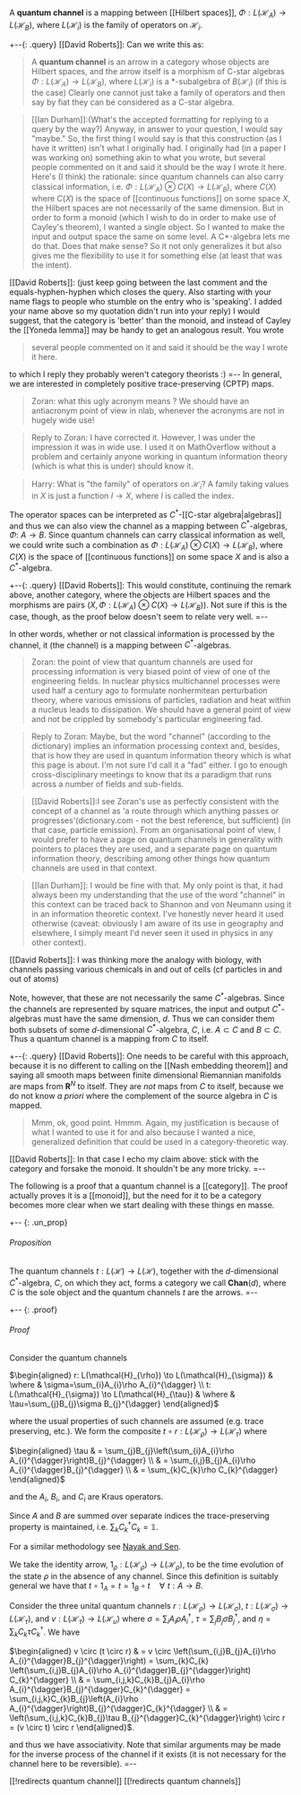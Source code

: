 A __quantum channel__ is a mapping between [[Hilbert spaces]], $\Phi : L(\mathcal{H}_{A}) \to L(\mathcal{H}_{B})$, where $L(\mathcal{H}_{i})$ is the family of operators on $\mathcal{H}_{i}$.  

+--{: .query}
[[David Roberts]]: Can we write this as:

>A __quantum channel__ is an arrow in a category whose objects are Hilbert spaces, and the arrow itself is a morphism of C-star algebras $\Phi : L(\mathcal{H}_{A}) \to L(\mathcal{H}_{B})$, where $L(\mathcal{H}_{i})$ is a *-subalgebra of $B(\mathcal{H}_i)$ (if this is the case) Clearly one cannot just take a family of operators and then say by fiat they can be considered as a C-star algebra.


> [[Ian Durham]]:(What's the accepted formatting for replying to a query by the way?)  Anyway, in answer to your question, I would say "maybe."  So, the first thing I would say is that this construction (as I have it written) isn't what I originally had.  I originally had (in a paper I was working on) something akin to what you wrote, but several people commented on it and said it should be the way I wrote it here.  Here's (I think) the rationale: since quantum channels can also carry classical information, i.e. $\Phi : L(\mathcal{H}_{A}) \otimes C(X) \to L(\mathcal{H}_{B})$, where $C(X)$ where $C(X)$ is the space of [[continuous functions]] on some space $X$, the Hilbert spaces are not necessarily of the same dimension.  But in order to form a monoid (which I wish to do in order to make use of Cayley's theorem), I wanted a single object.  So I wanted to make the input and output space the same on some level.  A C*-algebra lets me do that.  Does that make sense?  So it not only generalizes it but also gives me the flexibility to use it for something else (at least that was the intent).

[[David Roberts]]: (just keep going between the last comment and the equals-hyphen-hyphen which closes the query. Also starting with your name flags to people who stumble on the entry who is \'speaking\'. I added your name above so my quotation didn't run into your reply) I would suggest, that the category is \'better\' than the monoid, and instead of Cayley the [[Yoneda lemma]] may be handy to get an analogous result. You wrote

>several people commented on it and said it should be the way I wrote it here. 

to which I reply they probably weren't category theorists :)
=--
In general, we are interested in completely positive trace-preserving (CPTP) maps.  

> Zoran: what this ugly acronym means ? We should have an antiacronym point of view in nlab, whenever the acronyms are not in hugely wide use!

> Reply to Zoran: I have corrected it.  However, I was under the impression it was in wide use.  I used it on MathOverflow without a problem and certainly anyone working in quantum information theory (which is what this is under) should know it.

>Harry: What is "the family" of operators on $\mathcal{H}_i$?  A family taking values in $X$ is just a function $I\to X$, where $I$ is called the index.  

The operator spaces can be interpreted as $C^{*}$-[[C-star algebra|algebras]] and thus we can also view the channel as a mapping between $C^{*}$-algebras, $\Phi$: $A \to B$.  Since quantum channels can carry classical information as well, we could write such a combination as $\Phi : L(\mathcal{H}_{A}) \otimes C(X) \to L(\mathcal{H}_{B})$, where $C(X)$ is the space of [[continuous functions]] on some space $X$ and is also a $C^{*}$-algebra.  

+--{: .query}
[[David Roberts]]: This would constitute, continuing the remark above, another category, where the objects are Hilbert spaces and the morphisms are pairs $(X,\Phi: L(\mathcal{H}_{A}) \otimes C(X) \to L(\mathcal{H}_{B}))$. Not sure if this is the case, though, as the proof below doesn't seem to relate very well.
=--

In other words, whether or not classical information is processed by the channel, it (the channel) is a mapping between $C^{*}$-algebras.  

>Zoran: the point of view that quantum channels are used for processing information is very biased point of view of one of the engineering fields. In nuclear physics multichannel processes were used half a century ago to formulate nonhermitean perturbation theory, where various emissions of particles, radiation and heat within a nucleus leads to dissipation. We should have a general point of view and not be crippled by somebody's particular engineering fad. 

> Reply to Zoran: Maybe, but the word "channel" (according to the dictionary) implies an information processing context and, besides, that is how they are used in quantum information theory which is what this page is about.  I'm not sure I'd call it a "fad" either.  I go to enough cross-disciplinary meetings to know that its a paradigm that runs across a number of fields and sub-fields.

>[[David Roberts]]:I see Zoran's use as perfectly consistent with the concept of a channel as 'a route through which anything passes or progresses'(dictionary.com - not the best reference, but sufficient) (in that case, particle emission). From an organisational point of view, I would prefer to have a page on quantum channels in generality with pointers to places they are used, and a separate page on quantum information theory, describing among other things how quantum channels are used in that context.

>[[Ian Durham]]: I would be fine with that.  My only point is that, it had always been my understanding that the use of the word "channel" in this context can be traced back to Shannon and von Neumann using it in an information theoretic context.  I've honestly never heard it used otherwise (caveat: obviously I am aware of its use in geography and elsewhere, I simply meant I'd never seen it used in physics in any other context).

[[David Roberts]]: I was thinking more the analogy with biology, with channels passing various chemicals in and out of cells (cf particles in and out of atoms)

Note, however, that these are not necessarily the same $C^{*}$-algebras.  Since the channels are represented by square matrices, the input and output $C^{*}$-algebras must have the same dimension, $d$.  Thus we can consider them both subsets of some $d$-dimensional $C^{*}$-algebra, $C$, i.e. $A \subset C$ and $B \subset C$. Thus a quantum channel is a mapping from $C$ to itself.


+--{: .query}
[[David Roberts]]: One needs to be careful with this approach, because it is no different to calling on the [[Nash embedding theorem]] and saying all smooth maps between finite dimensional Riemannian manifolds are maps from $\mathbf{R}^N$ to itself. They are _not_ maps from $C$ to itself, because we do not know _a priori_ where the complement of the source algebra in $C$ is mapped. 

> Mmm, ok, good point.  Hmmm.  Again, my justification is because of what I wanted to use it for and also because I wanted a nice, generalized definition that could be used in a category-theoretic way.

[[David Roberts]]: In that case I echo my claim above: stick with the category and forsake the monoid. It shouldn\'t be any more tricky.
=--



The following is a proof that a quantum channel is a [[category]].  The proof actually proves it is a [[monoid]], but the need for it to be a category becomes more clear when we start dealing with these things en masse.

+-- {: .un_prop}
###### Proposition

The quantum channels $t: L(\mathcal{H}) \to L(\mathcal{H})$, together with the $d$-dimensional $C^{*}$-algebra, $C$, on which they act, forms a category we call $\mathbf{Chan}(d)$, where $C$ is the sole object and the quantum channels $t$ are the arrows.
=--

+-- {: .proof}
###### Proof
Consider the quantum channels

$\begin{aligned}
r: L(\mathcal{H}_{\rho}) \to L(\mathcal{H}_{\sigma}) & \where &
\sigma=\sum_{i}A_{i}\rho A_{i}^{\dagger} \\
t: L(\mathcal{H}_{\sigma}) \to L(\mathcal{H}_{\tau}) &
\where &
\tau=\sum_{j}B_{j}\sigma B_{j}^{\dagger} 
\end{aligned}$

where the usual properties of such channels are assumed (e.g. trace preserving, etc.).  We form the composite $t \circ r: L(\mathcal{H}_{\rho}) \to L(\mathcal{H}_{\tau})$ where


$\begin{aligned}
\tau & = \sum_{j}B_{j}\left(\sum_{i}A_{i}\rho A_{i}^{\dagger}\right)B_{j}^{\dagger}  \\
& = \sum_{i,j}B_{j}A_{i}\rho A_{i}^{\dagger}B_{j}^{\dagger} \\
& = \sum_{k}C_{k}\rho C_{k}^{\dagger} 
\end{aligned}$

and the $A_{i}$, $B_{i}$, and $C_{i}$ are Kraus operators.

Since $A$ and $B$ are summed over separate indices the trace-preserving property is maintained, i.e. $\sum_{k} C_{k}^{\dagger}C_{k}=\mathbb{1}$.

For a similar methodology see [Nayak and Sen](http://arxiv.org/abs/quant-ph/0605041).

We take the identity arrow, $1_{\rho}: L(\mathcal{H}_{\rho}) \to L(\mathcal{H}_{\rho})$, to be the time evolution of the state $\rho$ in the absence of any channel.  Since this definition is suitably general we have that $t \circ 1_{A}=t=1_{B} \circ t \quad \forall \,\, t: A \to B$.

Consider the three unital quantum channels $r: L(\mathcal{H}_{\rho}) \to L(\mathcal{H}_{\sigma})$, $t: L(\mathcal{H}_{\sigma}) \to L(\mathcal{H}_{\tau})$, and $v: L(\mathcal{H}_{\tau}) \to L(\mathcal{H}_{\upsilon})$ where $\sigma=\sum_{i}A_{i}\rho A_{i}^{\dagger}$, $\tau=\sum_{j}B_{j}\sigma B_{j}^{\dagger}$, and $\eta=\sum_{k}C_{k}\tau C_{k}^{\dagger}$.  We have

$\begin{aligned}
v \circ (t \circ r) & = v \circ \left(\sum_{i,j}B_{j}A_{i}\rho A_{i}^{\dagger}B_{j}^{\dagger}\right) = \sum_{k}C_{k} \left(\sum_{i,j}B_{j}A_{i}\rho A_{i}^{\dagger}B_{j}^{\dagger}\right) C_{k}^{\dagger}  \\
& = \sum_{i,j,k}C_{k}B_{j}A_{i}\rho A_{i}^{\dagger}B_{j}^{\dagger}C_{k}^{\dagger} = \sum_{i,j,k}C_{k}B_{j}\left(A_{i}\rho A_{i}^{\dagger}\right)B_{j}^{\dagger}C_{k}^{\dagger}  \\
& = \left(\sum_{i,j,k}C_{k}B_{j}\tau B_{j}^{\dagger}C_{k}^{\dagger}\right) \circ r = (v \circ t) \circ r
\end{aligned}$.

and thus we have associativity.  Note that similar arguments may be made for the inverse process of the channel if it exists (it is not necessary for the channel here to be reversible).
=--


[[!redirects quantum channel]]
[[!redirects quantum channels]]
